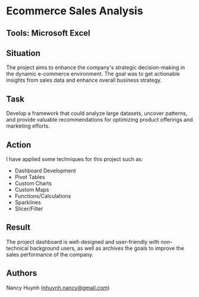 # Ecommerce Sales Analysis

## Tools: Microsoft Excel

## Situation
The project aims to enhance the company's strategic decision-making in the dynamic e-commerce environment. The goal was to get actionable insights from sales data and enhance overall business strategy.

## Task
Develop a framework that could analyze large datasets, uncover patterns, and provide valuable recommendations for optimizing product offerings and marketing efforts.

## Action
I have applied some techniques for this project such as: 
 - Dashboard Development
 - Pivot Tables
 - Custom Charts
 - Custom Maps
 - Functions/Calculations
 - Sparklines
 - Slicer/Filter

## Result
The project dashboard is well-designed and user-friendly with non-technical background users, as well as archives the goals to improve the sales performance of the company.

## Authors
Nancy Huynh (nhuynh.nancy@gmail.com)

